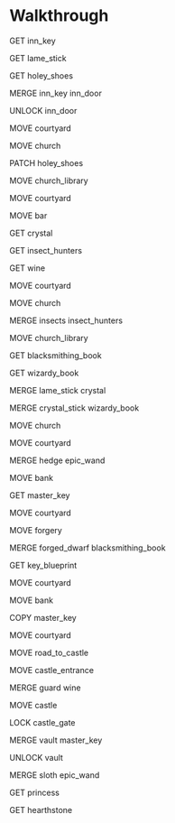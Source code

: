 # Walkthrough

GET inn_key

GET lame_stick

GET holey_shoes

MERGE inn_key inn_door

UNLOCK inn_door

MOVE courtyard

MOVE church

PATCH holey_shoes

MOVE church_library

MOVE courtyard

MOVE bar

GET crystal

GET insect_hunters

GET wine

MOVE courtyard

MOVE church

MERGE insects insect_hunters

MOVE church_library

GET blacksmithing_book

GET wizardy_book

MERGE lame_stick crystal

MERGE crystal_stick wizardy_book

MOVE church

MOVE courtyard

MERGE hedge epic_wand

MOVE bank

GET master_key

MOVE courtyard

MOVE forgery

MERGE forged_dwarf blacksmithing_book

GET key_blueprint

MOVE courtyard

MOVE bank

COPY master_key

MOVE courtyard

MOVE road_to_castle

MOVE castle_entrance

MERGE guard wine

MOVE castle

LOCK castle_gate

MERGE vault master_key

UNLOCK vault

MERGE sloth epic_wand

GET princess

GET hearthstone

